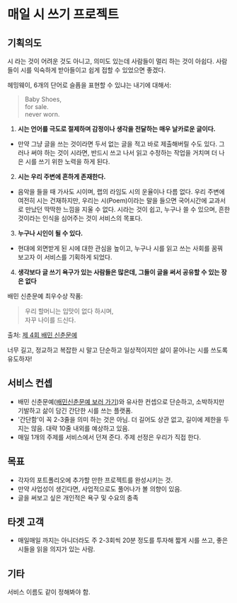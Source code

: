 # 매일 시 쓰기 프로젝트
## 기획의도
시 라는 것이 어려운 것도 아니고, 의미도 있는데 사람들이 멀리 하는 것이 아쉽다. 사람들이 시를 익숙하게 받아들이고 쉽게 접할 수 있었으면 좋겠다.

헤밍웨이, 6개의 단어로 슬픔을 표현할 수 있냐는 내기에 대해서:
> Baby Shoes, <br />
> for sale. <br />
> never worn. <br />

1. **시는 언어를 극도로 절제하며 감정이나 생각을 전달하는 매우 날카로운 글이다.** 
  - 만약 그냥 글을 쓰는 것이라면 두서 없는 글을 적고 바로 제출해버릴 수도 있다. 그러나 써야 하는 것이 시라면, 반드시 쓰고 나서 읽고 수정하는 작업을 거치며 더 나은 시를 쓰기 위한 노력을 하게 된다.
2. **시는 우리 주변에 흔하게 존재한다.** 
  - 음악을 들을 때 가사도 시이며, 랩의 라임도 시의 운율이나 다름 없다. 우리 주변에 여전히 시는 건재하지만, 우리는 시(Poem)이라는 말을 들으면 국어시간에 교과서로 만났던 딱딱한 느낌을 지울 수 없다. 시라는 것이 쉽고, 누구나 쓸 수 있으며, 흔한 것이라는 인식을 심어주는 것이 서비스의 목표다.
3. **누구나 시인이 될 수 있다.** 
  - 현대에 외면받게 된 시에 대한 관심을 높이고, 누구나 시를 읽고 쓰는 사회를 꿈꿔 보고자 이 서비스를 기획하게 되었다.
4. **생각보다 글 쓰기 욕구가 있는 사람들은 많은데, 그들이 글을 써서 공유할 수 있는 장은 없다**

배민 신춘문예 최우수상 작품:
> 우리 할머니는 입맛이 없다 하시며, <br />
> 자꾸 나이를 드신다.

출처: [제 4회 배민 신춘문예](http://spring.baemin.com/)

너무 길고, 정교하고 복잡한 시 말고 단순하고 일상적이지만 삶이 묻어나는 시를 쓰도록 유도하자!

## 서비스 컨셉
- 배민 신춘문예([배민신춘문예 보러 가기](http://spring.baemin.com/))와 유사한 컨셉으로 단순하고, 소박하지만 기발하고 삶이 담긴 간단한 시를 쓰는 플랫폼.
- '간단함'이 꼭 2-3줄을 의미 하는 것은 아님. 더 길어도 상관 없고, 길이에 제한을 두지는 않음. 대략 10줄 내외를 예상하고 있음. 
- 매일 1개의 주제를 서비스에서 던져 준다. 주제 선정은 우리가 직접 한다.

## 목표
- 각자의 포트폴리오에 추가할 만한 프로젝트를 완성시키는 것.
- 만약 사업성이 생긴다면, 사업적으로도 풀어나가 볼 의향이 있음.
- 글을 써보고 싶은 개인적은 욕구 및 수요의 충족
  
## 타겟 고객
- 매일매일 까지는 아니더라도 주 2-3회씩 20분 정도를 투자해 짧게 시를 쓰고, 좋은 시들을 읽을 의지가 있는 사람.

## 기타
서비스 이름도 같이 정해봐야 함.


